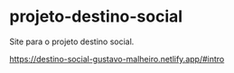 # projeto-destino-social
Site para o projeto destino social.

https://destino-social-gustavo-malheiro.netlify.app/#intro
